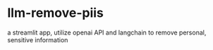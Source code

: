 # llm-remove-piis
a streamlit app, utilize openai API and langchain to remove personal, sensitive information
